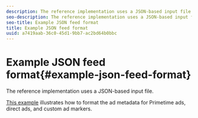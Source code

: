 ```yaml
---
description: The reference implementation uses a JSON-based input file.
seo-description: The reference implementation uses a JSON-based input file.
seo-title: Example JSON feed format
title: Example JSON feed format
uuid: a7419aab-36c0-45d1-9bb7-ac2bd64b0bbc
---
```


# Example JSON feed format{#example-json-feed-format}

The reference implementation uses a JSON-based input file.

[This example](http://help.adobe.com/en_US/primetime/reference_implementation/json-example.json) illustrates how to format the ad metadata for Primetime ads, direct ads, and custom ad markers. 
